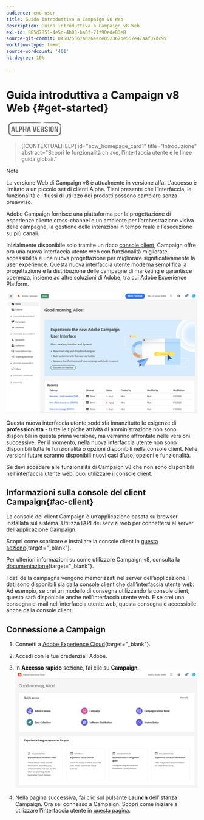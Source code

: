 ```yaml
---
audience: end-user
title: Guida introduttiva a Campaign v8 Web
description: Guida introduttiva a Campaign v8 Web
exl-id: 885d7851-4e5d-4b03-ba6f-71f90ede83e8
source-git-commit: 045025367a826eece052367be557e47aaf37dc99
workflow-type: tm+mt
source-wordcount: '401'
ht-degree: 10%

---
```


# Guida introduttiva a Campaign v8 Web {#get-started}

![](../assets/do-not-localize/badge.png)

<!--
V8 web overview
context, scope (targets cross-channel practitioners), limitations
only existing customers
-->
>[!CONTEXTUALHELP]
>id="acw_homepage_card1"
>title="Introduzione"
>abstract="Scopri le funzionalità chiave, l’interfaccia utente e le linee guida globali."

>[!NOTE]
>
>La versione Web di Campaign v8 è attualmente in versione alfa. L&#39;accesso è limitato a un piccolo set di clienti Alpha. Tieni presente che l’interfaccia, le funzionalità e i flussi di utilizzo dei prodotti possono cambiare senza preavviso.

Adobe Campaign fornisce una piattaforma per la progettazione di esperienze cliente cross-channel e un ambiente per l’orchestrazione visiva delle campagne, la gestione delle interazioni in tempo reale e l’esecuzione su più canali.

Inizialmente disponibile solo tramite un ricco [console client](#ac-client), Campaign offre ora una nuova interfaccia utente web con funzionalità migliorate, accessibilità e una nuova progettazione per migliorare significativamente la user experience. Questa nuova interfaccia utente moderna semplifica la progettazione e la distribuzione delle campagne di marketing e garantisce coerenza, insieme ad altre soluzioni di Adobe, tra cui Adobe Experience Platform.


![](assets/home.png)

Questa nuova interfaccia utente soddisfa innanzitutto le esigenze di **professionista** - tutte le tipiche attività di amministrazione non sono disponibili in questa prima versione, ma verranno affrontate nelle versioni successive. Per il momento, nella nuova interfaccia utente non sono disponibili tutte le funzionalità o opzioni disponibili nella console client. Nelle versioni future saranno disponibili nuovi casi d’uso, opzioni e funzionalità.

Se devi accedere alle funzionalità di Campaign v8 che non sono disponibili nell’interfaccia utente web, puoi utilizzare il [console client](#ac-client).

## Informazioni sulla console del client Campaign{#ac-client}

La console del client Campaign è un’applicazione basata su browser installata sul sistema. Utilizza l’API dei servizi web per connettersi al server dell’applicazione Campaign.

Scopri come scaricare e installare la console client in [questa sezione](https://experienceleague.adobe.com/docs/campaign/campaign-v8/new/connect.html){target="_blank"}.

Per ulteriori informazioni su come utilizzare Campaign v8, consulta la [documentazione](https://experienceleague.adobe.com/docs/campaign/campaign-v8/campaign-home.html?lang=it){target="_blank"}.

I dati della campagna vengono memorizzati nel server dell’applicazione. I dati sono disponibili sia dalla console client che dall’interfaccia utente web. Ad esempio, se crei un modello di consegna utilizzando la console client, questo sarà disponibile anche nell’interfaccia utente web. E se crei una consegna e-mail nell’interfaccia utente web, questa consegna è accessibile anche dalla console client.

## Connessione a Campaign


1. Connetti a [Adobe Experience Cloud](http://experience.adobe.com){target="_blank"}.
1. Accedi con le tue credenziali Adobe.
1. In **Accesso rapido** sezione, fai clic su **Campaign**.
   ![](assets/connect.png)

1. Nella pagina successiva, fai clic sul pulsante **Launch** dell’istanza Campaign.
Ora sei connesso a Campaign. Scopri come iniziare a utilizzare l’interfaccia utente in [questa pagina](user-interface.md).

<!--
-> experience cloud home: "Campaign" -> home campaign v8
-> or Campaign v8 web if direct URL
-->

